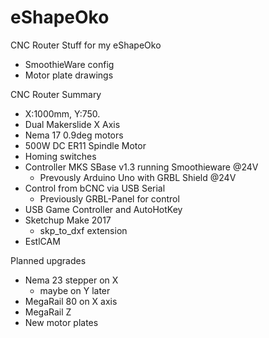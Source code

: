 # eShapeOko
CNC Router Stuff for my eShapeOko

- SmoothieWare config
- Motor plate drawings

CNC Router Summary

- X:1000mm, Y:750. 
- Dual Makerslide X Axis
- Nema 17 0.9deg motors
- 500W DC ER11 Spindle Motor
- Homing switches
- Controller MKS SBase v1.3 running Smoothieware \@24V
  - Prevously Arduino Uno with GRBL Shield \@24V
- Control from bCNC via USB Serial
  - Previously GRBL-Panel for control
- USB Game Controller and AutoHotKey
- Sketchup Make 2017
  - skp_to_dxf extension
- EstlCAM

Planned upgrades

- Nema 23 stepper on X
  - maybe on Y later
- MegaRail 80 on X axis
- MegaRail Z
- New motor plates

